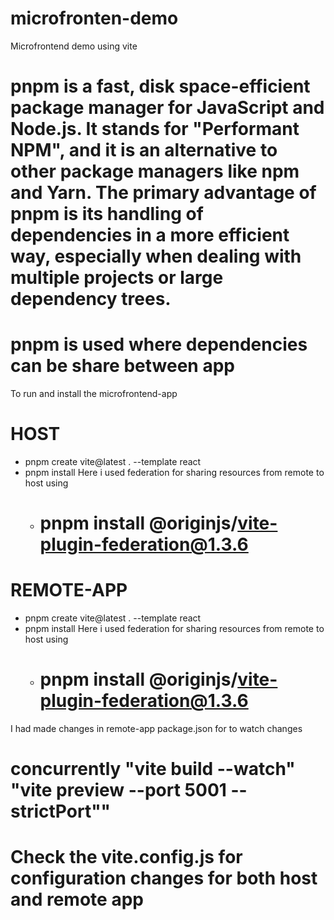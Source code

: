 # microfronten-demo
Microfrontend demo using vite

# pnpm is a fast, disk space-efficient package manager for JavaScript and Node.js. It stands for "Performant NPM", and it is an alternative to other package managers like npm and Yarn. The primary advantage of pnpm is its handling of dependencies in a more efficient way, especially when dealing with multiple projects or large dependency trees.

# pnpm is used where dependencies can be share between app

To run and install the microfrontend-app
# HOST
- pnpm create vite@latest . --template react
- pnpm install
Here i used federation for sharing resources from remote to host using 
  - # pnpm install @originjs/vite-plugin-federation@1.3.6

# REMOTE-APP
- pnpm create vite@latest . --template react
- pnpm install
Here i used federation for sharing resources from remote to host using 
  - # pnpm install @originjs/vite-plugin-federation@1.3.6

I had made changes in remote-app package.json for to watch changes 
  # concurrently \"vite build --watch\"  \"vite preview --port 5001 --strictPort\""


# Check the vite.config.js for configuration changes for both host and remote app
